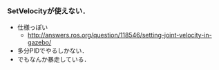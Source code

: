 ### SetVelocityが使えない．
- 仕様っぽい
  - http://answers.ros.org/question/118546/setting-joint-velocity-in-gazebo/
- 多分PIDでやるしかない．
- でもなんか暴走している．
